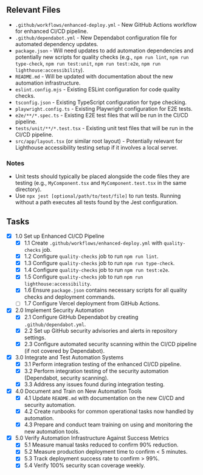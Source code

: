 ## Relevant Files

- `.github/workflows/enhanced-deploy.yml` - New GitHub Actions workflow for enhanced CI/CD pipeline.
- `.github/dependabot.yml` - New Dependabot configuration file for automated dependency updates.
- `package.json` - Will need updates to add automation dependencies and potentially new scripts for quality checks (e.g., `npm run lint`, `npm run type-check`, `npm run test:unit`, `npm run test:e2e`, `npm run lighthouse:accessibility`).
- `README.md` - Will be updated with documentation about the new automation infrastructure.
- `eslint.config.mjs` - Existing ESLint configuration for code quality checks.
- `tsconfig.json` - Existing TypeScript configuration for type checking.
- `playwright.config.ts` - Existing Playwright configuration for E2E tests.
- `e2e/**/*.spec.ts` - Existing E2E test files that will be run in the CI/CD pipeline.
- `tests/unit/**/*.test.tsx` - Existing unit test files that will be run in the CI/CD pipeline.
- `src/app/layout.tsx` (or similar root layout) - Potentially relevant for Lighthouse accessibility testing setup if it involves a local server.

### Notes

- Unit tests should typically be placed alongside the code files they are testing (e.g., `MyComponent.tsx` and `MyComponent.test.tsx` in the same directory).
- Use `npx jest [optional/path/to/test/file]` to run tests. Running without a path executes all tests found by the Jest configuration.

## Tasks

- [x] 1.0 Set up Enhanced CI/CD Pipeline
  - [x] 1.1 Create `.github/workflows/enhanced-deploy.yml` with `quality-checks` job.
  - [x] 1.2 Configure `quality-checks` job to run `npm run lint`.
  - [x] 1.3 Configure `quality-checks` job to run `npm run type-check`.
  - [x] 1.4 Configure `quality-checks` job to run `npm run test:e2e`.
  - [x] 1.5 Configure `quality-checks` job to run `npm run lighthouse:accessibility`.
  - [x] 1.6 Ensure `package.json` contains necessary scripts for all quality checks and deployment commands.
  - [ ] 1.7 Configure Vercel deployment from GitHub Actions.
- [x] 2.0 Implement Security Automation
  - [x] 2.1 Configure GitHub Dependabot by creating `.github/dependabot.yml`.
  - [x] 2.2 Set up GitHub security advisories and alerts in repository settings.
  - [x] 2.3 Configure automated security scanning within the CI/CD pipeline (if not covered by Dependabot).
- [x] 3.0 Integrate and Test Automation Systems
  - [x] 3.1 Perform integration testing of the enhanced CI/CD pipeline.
  - [x] 3.2 Perform integration testing of the security automation (Dependabot, security scanning).
  - [x] 3.3 Address any issues found during integration testing.
- [x] 4.0 Document and Train on New Automation Tools
  - [x] 4.1 Update `README.md` with documentation on the new CI/CD and security automation.
  - [x] 4.2 Create runbooks for common operational tasks now handled by automation.
  - [x] 4.3 Prepare and conduct team training on using and monitoring the new automation tools.
- [x] 5.0 Verify Automation Infrastructure Against Success Metrics
  - [x] 5.1 Measure manual tasks reduced to confirm 90% reduction.
  - [x] 5.2 Measure production deployment time to confirm < 5 minutes.
  - [x] 5.3 Track deployment success rate to confirm > 99%.
  - [x] 5.4 Verify 100% security scan coverage weekly.
